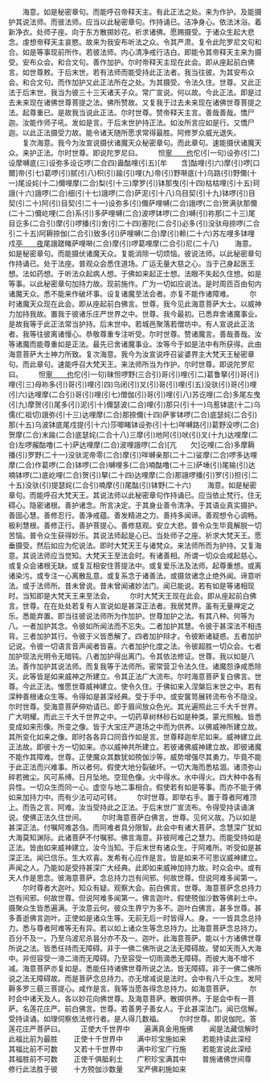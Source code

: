 <!-- { "loadSidebar": true } -->
　　海意。如是秘密章句。而能呼召帝释天主。有此正法之处。来为作护。及能摄护其说法师。而彼法师。应当以此秘密章句。作持诵已。洁净身心。依法沐浴。着新净衣。处师子座。向于东方散掷妙花。祈求诸佛。愿赐摄受。于诸众生起大悲念。虔想帝释天主哀愍。故来为我安布听法之众。令其严肃。复令此陀罗尼文句和合。如是等事现前所作。若彼法师。内心清净戒行洁白。即能令其帝释天主来为摄受。安布众会。和合文句。善作加护。尔时帝释天主现在此会。即从座起前白佛言。如世尊敕。于后末世。若有法师而能受持此正法者。我当往彼。为其安布众会。和合文句。而作加护又此正法所在之处。为其摄受。令法久住。世尊。又此正法于后末世。我当为彼三十三天诸天子众。常广宣说。何以故。今此正法。即是过去未来现在诸佛世尊菩提之法。佛所赞故。又复我于过去未来现在诸佛世尊菩提之法。起尊重已。是故我当说此正法。尔时世尊。赞帝释天主言。善哉善哉。憍尸迦。汝能作师子吼。发如是言。于后末世护持正法。如汝所言应如是行。又憍尸迦。以此正法摄受力故。能令诸天随所愿求常得最胜。阿修罗众威光退失。
　　复次海意。我今为汝宣说摄伏诸魔天众秘密章句。而此章句。速能摄伏诸魔天众。来护正法。尔时世尊。即说陀罗尼曰。
　　怛[寧　　也](切身)佗(引一句)设弥(引二)设摩嚩底(三)设弥多设讫啰(二合四)盎酤哩(引五)[牟　　含]酤哩(引六)摩(引)啰[口　　爾]帝(引七)葛啰(引)腻(引八)枳(引)踰(引)哩(九)帝(引)野啭底(十)乌路(引)野儞(十一)尾设姹(十二)儞哩摩(二合)梨(引十三)摩罗(引)钵那曳(引十四)枯枯哩(引十五)珂誐(十六)誐啰(二合)细(引十七)誐啰(二合)萨泥(引十八)乌目契(引十九)钵啰(引)目契(引二十)阿(引)目契(引二十一)设弥多(引)儞萨哩嚩(二合)誐啰(二合)贺满驮那儞(二十二)儞屹哩(二合)系(引)多萨哩嚩(二合)波啰钵啰(二合)嚩(引)祢那(二十三)尾目讫多(二合引)摩(引)啰播(引)舍(引二十四)塞陀(二合引)必多(引)没驮母捺啰(二合引二十五)阿耨捺伽(二合引)致多(引)萨哩嚩(二合)摩(引)赖(二十六)苏左哩多钵哩戍[亭　　夜](切身引二十七)尾誐蹉睹萨哩啭(二合)摩(引)啰葛哩摩(二合引)尼(二十八)
　　海意。如是秘密章句。而能摄伏诸魔天众。复能消除一切烦恼。彼说法师。以此秘密章句作持诵已。处于法座。普观众会悉住道场。广运无量大慈之心。当于己身起医王想。法如药想。于听法众起病人想。于佛如来起正士想。法眼不失起久住想。如是等事。以此秘密章句加持力故。现前施作。广为一切如应说法。是时周匝百由旬内诸魔天众。悉不能来作破坏事。设复诸魔至法会者。亦复不能作诸障难。
　　尔时诸魔天众现在此会。即从座起前白佛言。世尊。我今见此海意菩萨大士。以威神力加持我故。置我于彼诸乐庄严世界之中。世尊。我今最初。已悉弃舍诸魔事业。是故我等于此正法常当护持。后末世中。若城邑聚落若僧坊中。有人宣说此正法者。我等往彼离诸慢心。恭敬尊重专注听受。尔时世尊。赞诸魔言。善哉善哉。汝等诸魔而能尊重如是正法。最先已舍诸魔事业。汝等今于如是法中有所获得。此由海意菩萨大士神力所致。复次海意。我今为汝宣说呼召娑婆界主大梵天王秘密章句。而此章句。速能呼召大梵天王。来法师所当为作护。尔时世尊。即说陀罗尼曰。
　　怛[寧　　也](切身)佗(引一句)昧怛啰野(三合引)哥(引)哩(引二)葛鲁拏(引)哥(引)哩(引三)母祢多(引)哥(引)哩(引四)乌闭(引)叉(引)哥(引)哩(引五)没驮(引)哥(引)哩(引六)达哩摩(二合引)哥(引)哩(引七)僧伽(引)哥(引)哩(引八)苏讫哩(二合)多尾左曳(引九)摩贺(引)尾多(引)泥(引十)儞瑟波(二合)哩(引)那只(引十一)乌惹钵底(十二)乌儒(仁祖切)誐弥(引十三)达哩摩(二合)那捺儞(十四)萨爹钵啰(二合)底瑟姹(二合引)那(十五)乌波钵底尾戍提(引十六)莎唧睹钵设弥(引十七)咩嚩路(引)葛野没啰(二合)贺摩(二合)末踰(二合)底瑟姹(二合十八)三摩(引)地阿(引)吠(引)叉(十九)达哩摩(二合)左啰赧酤噜(二十)萨达哩摩(二合)波哩誐啰(二合)[亢　　欠]讫哩(二合)多摩耨播(引)罗野(二十一)没驮泥帝零(二合)摩(引)咩嚩亲那(二十二)娑摩(二合)啰多达哩摩(二合)作葛啰(二合)钵啰(二合)嚩哩多(二合)喃酤噜(二十三)萨埵(引)尾输(引)达喃钵啰(二)底屹哩(二合)贺(引)拏(二十四)达哩摩(二合)那誐啰播(引)罗(引)担(引二十五)没驮(引)提瑟姹(二合引)喃摩(引)尾酤(引)钵野(二十六)
　　海意。如是秘密章句。而能呼召大梵天王。其说法师以此秘密章句作持诵已。应当依止梵行。住无碍心。隐密诸根。善护诸念。所言决定。于其身业善令清净。于其语业真实摄护。善固心慧。善修忍行。善净戒蕴。善发精进之力。善持多闻谛。善观想令心调畅。极利慧根。善修正行。善护菩提心。善修慈观。安立大悲。普令众生毕竟解脱一切苦恼。普令众生获得妙乐。其说法师起是心已。当处师子之座。祈求大梵天王。愿垂摄受。然后如应为佗说法。即时大梵天王与诸梵众。来法师所而为护持。又复海意。其说法师应当觉知。大梵天王至法会时。有诸善相。所谓一切众会咸起慈心。或复众会诸根无缺。或复互相安住菩提法中。或复爱乐法及法师。起尊重想。或离诸染污。或专注一心离散乱意。或复系念于诸善法。或摄敛诸念止绝外闻。谛意听法。或于法师所。昔未曾说。昔未曾闻诸妙法门。闻已能说。若有如是等诸相现时。当知即是大梵天王来至法会。
　　尔时大梵天王现在此会。即从座起前白佛言。世尊。在在处处若复有人宣说如是甚深正法者。我居梵界。虽有无量禅定之乐。悉能弃置。即当往彼说法师所为作加护。世尊加护之法。有其八种。何等为八。一者加护其念。令彼如所闻法而不忘失。二者加护其慧。令彼于甚深法不相违背。三者加护其行。令彼于义皆悉解了。四者加护辩才。令彼断诸疑惑。五者加护记说。令彼一切语言音声闻者皆喜。六者加护化度之法。令彼超胜一切众会。七者加护现法光明令无暗钝。八者加护得出离门。令其依法修证。世尊。我以如是八法。善作加护其说法师。而复我等于法师所。密常营卫令法久住。诸魔怨诤咸悉除灭。此等皆是如来威神之所建立。令其正法广大流布。尔时海意菩萨复白佛言。世尊。今此正法。惟愿世尊威神建立。使令久住。于佛如来入涅槃后末世之中。若有深种善根诸众生等。令得如是甚深经典。受于手中。或安箧笥展转流布令不隐没。尔时世尊。受海意菩萨伸劝请已。即于眉间放众色光。其光遍照此三千大千世界。广大明耀。而此三千大千世界之中。一切药草树林砂石如是种类。蒙光照触。皆悉变成如来形像。所变之像。皆于大宝庄严道场之中而为供养。以佛威神所建立故。其所变化如来之像。即时各各异口同音作如是言。世尊释迦牟尼如来。威神建立此正法故。即彼十方一切如来。亦以威神共所建立。若彼诸佛威神建立故。即彼诸魔不能作其障难。世尊。正使魔众其数犹如殑伽沙等。威势增强尽其勇力。毕竟不能于此正法而兴难事。所以者何。假使大地分裂破坏。一切大海而悉枯涸。诸须弥山碎若微尘。风可系缚。日月坠地。空现色像。火中得水。水中得火。四大种中各有异性。一切众生而同一心。虚空与地二事相合。假使若有如是等事。而亦不能于佛如来加持力中。而有少法可动可转。
　　尔时世尊。即举右手。置于尊者阿难顶上。而告之言。阿难。汝当受持此之正法。于后末世广宣流布。令得受持读诵演说。使佛正法久住世间。
　　尔时海意菩萨白佛言。世尊。见何义故。乃以如是甚深正法。付嘱阿难苾刍。而阿难者具分限智。此会中有诸大菩萨。念慧深广犹如大海莫知渊际。此诸菩萨不付嘱邪。佛言海意。非彼阿难己之慧力。而能受持如是正法。皆由如来威神建立。汝今当知。于后末世有诸众生。于阿难所。听受如是甚深正法。闻已信乐。生大欢喜。发希有心应作是言。皆是如来不可思议威神建立。声闻之人。乃能如是受持甚深广大经典。此即如来威神加持力故。时众会中。或有天人作是思念。彼海意菩萨。念总持力岂有间邪。何故世尊。但说阿难多闻第一。
　　尔时尊者大迦叶。知众有疑。观察大会。前白佛言。世尊。海意菩萨念总持力岂有间邪。何故世尊。但说阿难多闻第一。佛言迦叶。假使殑伽沙数等佛刹土中。摄聚众生皆悉遍满。于汝意云何。彼众生界宁为多不。迦叶白佛言。甚多世尊。甚多善逝佛言迦叶。正使如是诸众生等。无前无后一时皆得人。身。一一皆具念总持力。悉与尊者阿难等无有异。若以如上诸众生等念总持力。比海意菩萨念总持力。百分不及一。乃至乌波尼杀昙分亦不及一。迦叶。此海意菩萨。能以十方诸佛世尊所说之法。皆悉任持而无障碍。非于一佛二佛所说之法无障碍故。譬如天雨入大海中。非但容受一渧二渧而无障碍。乃至容受一切雨滴悉无障碍。而彼大海不增不减。海意菩萨亦复如是。悉能任持诸佛世尊所说之法。皆无障碍。非于一佛二佛所说之法无障碍故。而是菩萨念总持力。亦无增减说是法时。会中有八千众生。发阿耨多罗三藐三菩提心。咸作是言。我等当愿各得念总持力。如海意菩萨。
　　尔时会中诸天及人。各以妙花向佛世尊。及海意菩萨。散掷供养。于是会中有一菩萨。名莲花庄严。前白佛言。世尊。若善男子善女人。于此甚深法门。闻已信解。受持读诵。如理伺察依法修行者。是人得几数福。
　　尔时世尊。即说伽陀。答莲花庄严菩萨曰。
　　正使大千世界中　　遍满真金用施佛
　　闻是法藏信解时　　此福比前为最胜
　　正使十千世界中　　满中珍宝施如来
　　若能持读此深经　　其福比前不可数
　　又若十千世界中　　满中珍宝广行施
　　若能宣说此深经　　其福胜前不可数
　　正使千俱胝刹土　　广积珍宝满其中
　　普施诸佛世间尊　　修行此法胜于彼
　　十方殑伽沙数量　　宝严佛刹施如来
